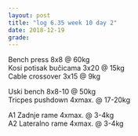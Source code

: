 ```yaml
---
layout: post
title: "log 6.35 week 10 day 2"
date: 2018-12-19
grade:
---
```


Bench press 8x8 @ 60kg     
Kosi potisak bučicama 3x20 @ 15kg  
Cable crossover 3x15 @ 9kg   

Uski bench 8x8-10 @ 50kg   
Tricpes pushdown 4xmax. @ 17-20kg   

A1 Zadnje rame 4xmax. @ 3-4kg  
A2 Lateralno rame 4xmax. @ 3-4kg  
